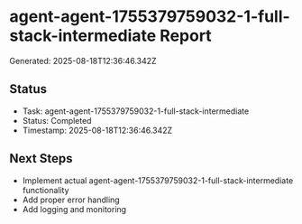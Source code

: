 # agent-agent-1755379759032-1-full-stack-intermediate Report

Generated: 2025-08-18T12:36:46.342Z

## Status
- Task: agent-agent-1755379759032-1-full-stack-intermediate
- Status: Completed
- Timestamp: 2025-08-18T12:36:46.342Z

## Next Steps
- Implement actual agent-agent-1755379759032-1-full-stack-intermediate functionality
- Add proper error handling
- Add logging and monitoring
